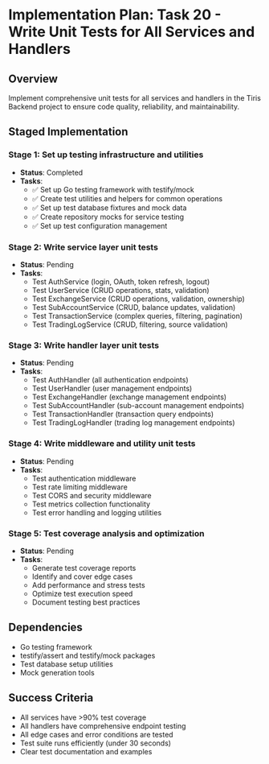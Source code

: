 # Implementation Plan: Task 20 - Write Unit Tests for All Services and Handlers

## Overview
Implement comprehensive unit tests for all services and handlers in the Tiris Backend project to ensure code quality, reliability, and maintainability.

## Staged Implementation

### Stage 1: Set up testing infrastructure and utilities
- **Status**: Completed
- **Tasks**:
  - ✅ Set up Go testing framework with testify/mock
  - ✅ Create test utilities and helpers for common operations
  - ✅ Set up test database fixtures and mock data
  - ✅ Create repository mocks for service testing
  - ✅ Set up test configuration management

### Stage 2: Write service layer unit tests
- **Status**: Pending  
- **Tasks**:
  - Test AuthService (login, OAuth, token refresh, logout)
  - Test UserService (CRUD operations, stats, validation)
  - Test ExchangeService (CRUD operations, validation, ownership)
  - Test SubAccountService (CRUD, balance updates, validation)
  - Test TransactionService (complex queries, filtering, pagination)
  - Test TradingLogService (CRUD, filtering, source validation)

### Stage 3: Write handler layer unit tests
- **Status**: Pending
- **Tasks**:
  - Test AuthHandler (all authentication endpoints)
  - Test UserHandler (user management endpoints)
  - Test ExchangeHandler (exchange management endpoints)
  - Test SubAccountHandler (sub-account management endpoints)
  - Test TransactionHandler (transaction query endpoints)
  - Test TradingLogHandler (trading log management endpoints)

### Stage 4: Write middleware and utility unit tests
- **Status**: Pending
- **Tasks**:
  - Test authentication middleware
  - Test rate limiting middleware
  - Test CORS and security middleware
  - Test metrics collection functionality
  - Test error handling and logging utilities

### Stage 5: Test coverage analysis and optimization
- **Status**: Pending
- **Tasks**:
  - Generate test coverage reports
  - Identify and cover edge cases
  - Add performance and stress tests
  - Optimize test execution speed
  - Document testing best practices

## Dependencies
- Go testing framework
- testify/assert and testify/mock packages
- Test database setup utilities
- Mock generation tools

## Success Criteria
- All services have >90% test coverage
- All handlers have comprehensive endpoint testing
- All edge cases and error conditions are tested
- Test suite runs efficiently (under 30 seconds)
- Clear test documentation and examples
